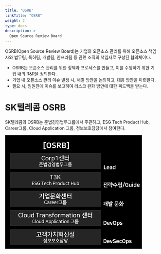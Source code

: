 ```yaml
---
title: "OSRB"
linkTitle: "OSRB"
weight: 2
type: docs
description: >
  Open Source Review Board
---
```


OSRB(Open Source Review Board)는 기업의 오픈소스 관리를 위해 오픈소스 책임자와 법무팀, 특허팀, 개발팀, 인프라팀 등 관련 조직의 책임자로 구성된 협의체이다. 

* OSRB는 오픈소스 관리를 위한 정책과 프로세스를 만들고, 이를 수행하기 위한 기업 내의 R&R을 정의한다. 
* 기업 내 오픈소스 관리 이슈 발생 시, 해결 방안을 논의하고, 대응 방안을 마련한다.
* 필요 시, 임원진에 이슈를 보고하여 리스크 완화 방안에 대한 피드백을 받는다. 

# SK텔레콤 OSRB

SK텔레콤의 OSRB는 준법경영법무그룹에서 주관하고, ESG Tech Product Hub, Career그룹, Cloud Application 그룹, 정보보호담당에서 참여한다. 

<img src="./osrb.png" width="450"/>